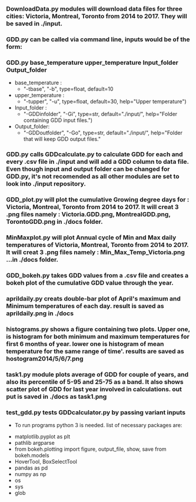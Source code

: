 ### DownloadData.py modules will download data files for three cities: Victoria, Montreal, Toronto from 2014 to 2017. They will be saved in ./input.
### GDD.py can be called via command line, inputs would be of the form:
### GDD.py base_temperature upper_temperature Input_folder Output_folder
* base_temperature :
  - "-tbase", "-b", type=float, default=10
* upper_temperature :
  - "-tupper", "-u", type=float, default=30, help="Upper temperature")
* Input_folder :
  - "-GDDinfolder", "-Gi", type=str, default="./input/", help="Folder containing GDD input files.")
* Output_folder:
  - "-GDDoutfolder", "-Go", type=str, default="./input/", help="Folder that will keep GDD output files."
### GDD.py calls GDDcalculate.py to calculate GDD for each and every .csv file in ./input and will add a GDD column to data file. Even though input and output folder can be changed for GDD.py, it's not recomended as all other modules are set to look into ./input repository.
### GDD_plot.py will plot the cumulative Growing degree days for : Victoria, Montreal, Toronto from 2014 to 2017. It will creat 3 .png files namely : Victoria.GDD.png, MontrealGDD.png, TorontoGDD.png in ./docs folder.
### MinMaxplot.py will plot Annual cycle of Min and Max daily temperatures of Victoria, Montreal, Toronto from 2014 to 2017. It will creat 3 .png files namely : Min_Max_Temp_Victoria.png ...in ./docs folder.
### GDD_bokeh.py  takes GDD values from a .csv file and creates a bokeh plot of the cumulative GDD value through the year.
### aprildaily.py creats double-bar plot of April's maximum and Minimum temperatures of each day. result is saved as aprildaily.png in ./docs
### histograms.py shows a figure containing two plots. Upper one, is histogram for both minimum and maximum temperatures for first 6 months of year. lower one is histogram of mean temperature for the same range of time'. results are saved as hostogram2014/5/6/7.png
### task1.py module plots average of GDD for couple of years, and also its percentile of 5-95 and 25-75 as a band. It also shows scatter plot of GDD for last year involved in calculations. out put is saved in ./docs as task1.png
### test_gdd.py tests GDDcalculator.py by passing variant inputs

* To run programs python 3 is needed. list of necessary packages are:
- matplotlib.pyplot as plt	
- pathlib	argparse		
- from bokeh.plotting import figure, output_file, show, save	from bokeh.models 
- HoverTool, BoxSelectTool		 
- pandas as pd	
- numpy as np	
- os	
- sys	
- glob
